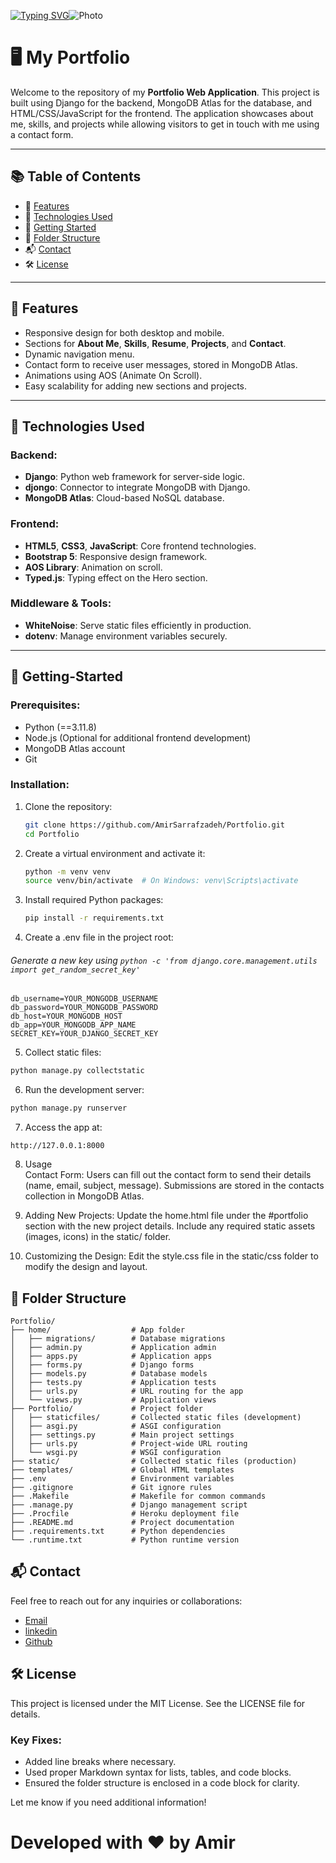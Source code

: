[![Typing SVG](https://readme-typing-svg.demolab.com?font=Platypi&weight=900&size=24&pause=1000&color=D2691E&background=2FB94200&center=true&vCenter=true&random=false&width=838&height=100&lines=Welcome+to+My+Portfolio+Repository!+%F0%9F%91%8B)](https://git.io/typing-svg)<img src="https://avatars.mds.yandex.net/i?id=0f99f6aad0e457967e4ba476316863a6_l-5145180-images-thumbs&ref=rim&n=13&w=1920&h=1080" alt="Photo">

# 🖥️ My Portfolio 

Welcome to the repository of my **Portfolio Web Application**. This project is built using Django for the backend, 
MongoDB Atlas for the database, and HTML/CSS/JavaScript for the frontend. The application showcases about me, skills, 
and projects while allowing visitors to get in touch with me using a contact form.

---

## 📚 Table of Contents

- 🌟 [Features](#features)
- 🔧 [Technologies Used](#technologies-used)
- 🚀 [Getting Started](#Getting-Started)
- 📂 [Folder Structure](#folder-structure)
- 📬 [Contact](#contact)
- 🛠️ [License](#license)

---

## 🌟 Features

- Responsive design for both desktop and mobile.
- Sections for **About Me**, **Skills**, **Resume**, **Projects**, and **Contact**.
- Dynamic navigation menu.
- Contact form to receive user messages, stored in MongoDB Atlas.
- Animations using AOS (Animate On Scroll).
- Easy scalability for adding new sections and projects.

---

## 🔧 Technologies Used

### Backend:
- **Django**: Python web framework for server-side logic.
- **djongo**: Connector to integrate MongoDB with Django.
- **MongoDB Atlas**: Cloud-based NoSQL database.

### Frontend:
- **HTML5**, **CSS3**, **JavaScript**: Core frontend technologies.
- **Bootstrap 5**: Responsive design framework.
- **AOS Library**: Animation on scroll.
- **Typed.js**: Typing effect on the Hero section.

### Middleware & Tools:
- **WhiteNoise**: Serve static files efficiently in production.
- **dotenv**: Manage environment variables securely.

---

## 🚀 Getting-Started

### Prerequisites:
- Python (==3.11.8)
- Node.js (Optional for additional frontend development)
- MongoDB Atlas account
- Git

### Installation:

1. Clone the repository:
   ```bash
   git clone https://github.com/AmirSarrafzadeh/Portfolio.git
   cd Portfolio
   ```
2. Create a virtual environment and activate it:

   ```bash
   python -m venv venv
   source venv/bin/activate  # On Windows: venv\Scripts\activate
   ```
3. Install required Python packages:

   ```bash
   pip install -r requirements.txt
   ```
4. Create a .env file in the project root:
###### Generate a new key using `python -c 'from django.core.management.utils import get_random_secret_key'`
```env
db_username=YOUR_MONGODB_USERNAME
db_password=YOUR_MONGODB_PASSWORD
db_host=YOUR_MONGODB_HOST
db_app=YOUR_MONGODB_APP_NAME
SECRET_KEY=YOUR_DJANGO_SECRET_KEY 
```
5. Collect static files:

```bash
python manage.py collectstatic
```
6. Run the development server:

```bash
python manage.py runserver
```

7. Access the app at:
```
http://127.0.0.1:8000
```

8. Usage<br>
Contact Form:
Users can fill out the contact form to send their details (name, email, subject, message). Submissions are stored in the contacts collection in MongoDB Atlas.

9. Adding New Projects:
Update the home.html file under the #portfolio section with the new project details.
Include any required static assets (images, icons) in the static/ folder.


10. Customizing the Design:
Edit the style.css file in the static/css folder to modify the design and layout.

## 📂 Folder Structure
```
Portfolio/
├── home/                  # App folder
│   ├── migrations/        # Database migrations
│   ├── admin.py           # Application admin
│   ├── apps.py            # Application apps
│   ├── forms.py           # Django forms
│   ├── models.py          # Database models
│   ├── tests.py           # Application tests
│   ├── urls.py            # URL routing for the app
│   └── views.py           # Application views
├── Portfolio/             # Project folder
│   ├── staticfiles/       # Collected static files (development)
│   ├── asgi.py            # ASGI configuration
│   ├── settings.py        # Main project settings
│   ├── urls.py            # Project-wide URL routing
│   └── wsgi.py            # WSGI configuration
├── static/                # Collected static files (production)
├── templates/             # Global HTML templates
├── .env                   # Environment variables
├── .gitignore             # Git ignore rules
├── .Makefile              # Makefile for common commands
├── .manage.py             # Django management script
├── .Procfile              # Heroku deployment file
├── .README.md             # Project documentation
├── .requirements.txt      # Python dependencies
└── .runtime.txt           # Python runtime version 
```


## 📬 Contact
Feel free to reach out for any inquiries or collaborations:

- [Email](mailto:amirsarrafzadeh88@gmail.com)
- <a href="https://www.linkedin.com/in/amir-sarrafzadeh/">linkedin</a> 
- <a href="https://github.com/AmirSarrafzadeh/">Github</a>


## 🛠️ License
This project is licensed under the MIT License. See the LICENSE file for details.


### Key Fixes:
- Added line breaks where necessary.
- Used proper Markdown syntax for lists, tables, and code blocks.
- Ensured the folder structure is enclosed in a code block for clarity.

Let me know if you need additional information!

# Developed with ❤️ by Amir